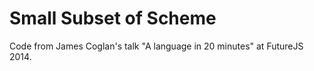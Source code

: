 # Small Subset of Scheme

Code from James Coglan's talk "A language in 20 minutes" at FutureJS 2014.
